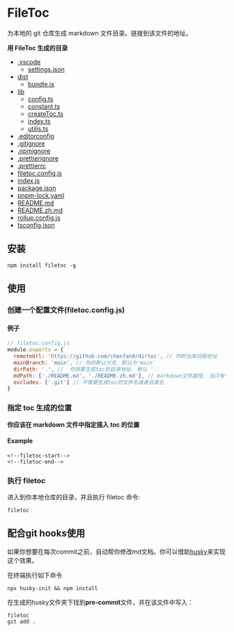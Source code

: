 # FileToc

为本地的 git 仓库生成 markdown 文件目录。链接到该文件的地址。

**用 FileToc 生成的目录**

<!--filetoc-start-->
- [.vscode](https://github.com/chenfan0/filetoc/tree/main/.vscode)
  - [settings.json](https://github.com/chenfan0/filetoc/tree/main/.vscode/settings.json)
- [dist](https://github.com/chenfan0/filetoc/tree/main/dist)
  - [bundle.js](https://github.com/chenfan0/filetoc/tree/main/dist/bundle.js)
- [lib](https://github.com/chenfan0/filetoc/tree/main/lib)
  - [config.ts](https://github.com/chenfan0/filetoc/tree/main/lib/config.ts)
  - [constant.ts](https://github.com/chenfan0/filetoc/tree/main/lib/constant.ts)
  - [createToc.ts](https://github.com/chenfan0/filetoc/tree/main/lib/createToc.ts)
  - [index.ts](https://github.com/chenfan0/filetoc/tree/main/lib/index.ts)
  - [utilis.ts](https://github.com/chenfan0/filetoc/tree/main/lib/utilis.ts)
- [.editorconfig](https://github.com/chenfan0/filetoc/blob/main/.editorconfig)
- [.gitignore](https://github.com/chenfan0/filetoc/blob/main/.gitignore)
- [.npmignore](https://github.com/chenfan0/filetoc/blob/main/.npmignore)
- [.prettierignore](https://github.com/chenfan0/filetoc/blob/main/.prettierignore)
- [.prettierrc](https://github.com/chenfan0/filetoc/blob/main/.prettierrc)
- [filetoc.config.js](https://github.com/chenfan0/filetoc/blob/main/filetoc.config.js)
- [index.js](https://github.com/chenfan0/filetoc/blob/main/index.js)
- [package.json](https://github.com/chenfan0/filetoc/blob/main/package.json)
- [pnpm-lock.yaml](https://github.com/chenfan0/filetoc/blob/main/pnpm-lock.yaml)
- [README.md](https://github.com/chenfan0/filetoc/blob/main/README.md)
- [README.zh.md](https://github.com/chenfan0/filetoc/blob/main/README.zh.md)
- [rollup.config.js](https://github.com/chenfan0/filetoc/blob/main/rollup.config.js)
- [tsconfig.json](https://github.com/chenfan0/filetoc/blob/main/tsconfig.json)
<!--filetoc-end-->

## 安装

```shell
npm install filetoc -g
```

## 使用

### 创建一个配置文件(filetoc.config.js)

#### 例子

```js
// filetoc.config.js
module.exports = {
  remoteUrl: 'https://github.com/chenfan0/dirtoc', // 你的仓库远程地址
  mainBranch: 'main', // 你的默认分支，默认为'main'
  dirPath: '.', //  你想要生成toc的目录地址. 默认 '.'
  mdPath: ['./README.md', './README.zh.md'], // markdown文件路径, 当只有一个路径时，也可写成字符串形式.  默认 ['README.md']
  excludes: ['.git'] // 不需要生成toc的文件名或者目录名
}
```

### 指定 toc 生成的位置

**你应该在 markdown 文件中指定插入 toc 的位置**

#### Example

```
<!--filetoc-start-->
<!--filetoc-end-->
```

### 执行 filetoc

进入到你本地仓库的目录，并且执行 filetoc 命令:

```
filetoc
```
## 配合git hooks使用
如果你想要在每次commit之前，自动帮你修改md文档。你可以借助[husky](https://github.com/typicode/husky)来实现这个效果。

在终端执行如下命令
```shell
npx husky-init && npm install
```
在生成的husky文件夹下找到**pre-commit**文件，并在该文件中写入：
```
filetoc
git add .
```
